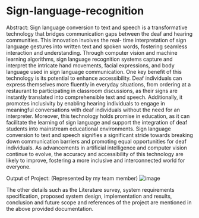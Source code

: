 # Sign-language-recognition
Abstract:
Sign language conversion to text and speech is a transformative technology that bridges communication gaps between the deaf and hearing communities. This innovation involves the real- 
time interpretation of sign language gestures into written text and spoken words, fostering seamless interaction and understanding. Through computer vision and machine learning 
algorithms, sign language recognition systems capture and interpret the intricate hand movements, facial expressions, and body language used in sign language communication.
One key benefit of this technology is its potential to enhance accessibility. Deaf individuals can express themselves more fluently in everyday situations, from ordering at a restaurant to participating in classroom discussions, as their signs are instantly translated into comprehensible text and speech. Additionally, it promotes inclusivity by enabling hearing individuals to engage in meaningful conversations with deaf individuals without the need for an interpreter. Moreover, this technology holds promise in education, as it can facilitate the learning of sign language and support the integration of deaf students into mainstream educational environments.
Sign language conversion to text and speech signifies a significant stride towards breaking down communication barriers and promoting equal opportunities for deaf individuals. As advancements in artificial intelligence and computer vision continue to evolve, the accuracy and accessibility of this technology are likely to improve, fostering a more inclusive and interconnected world for everyone.

Output of Project:
(Represented by my team member)
![image](https://github.com/Aakanksha1143/Sign-language-recognition/assets/133745541/4583c605-2a09-47e6-9ac8-c0031f216b51)

The other details such as the Literature survey, system requirements specification, proposed system design, implementation and results, conclusion and future scope and references of the project are mentioned in the above provided documentation.



